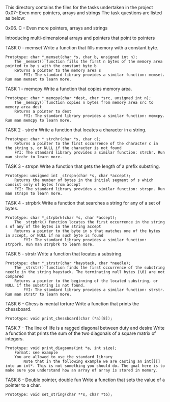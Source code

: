 This directory contains the files for the tasks undertaken in the project 0x07- Even more pointers, arrays and strings
The task questions are listed as below:



0x06. C - Even more pointers, arrays and strings

Introducing multi-dimensional arrays and pointers that point to pointers

TASK 0 - memset Write a function that fills memory with a constant byte.

    Prototype: char *_memset(char *s, char b, unsigned int n);
        The _memset() function fills the first n bytes of the memory area pointed to by s with the constant byte b
	    Returns a pointer to the memory area s
	        FYI: The standard library provides a similar function: memset. Run man memset to learn more.

TASK 1 - memcpy Write a function that copies memory area.

    Prototype: char *_memcpy(char *dest, char *src, unsigned int n);
        The _memcpy() function copies n bytes from memory area src to memory area dest
	    Returns a pointer to dest
	        FYI: The standard library provides a similar function: memcpy. Run man memcpy to learn more.

TASK 2 - strchr Write a function that locates a character in a string.

    Prototype: char *_strchr(char *s, char c);
        Returns a pointer to the first occurrence of the character c in the string s, or NULL if the character is not found
	    FYI: The standard library provides a similar function: strchr. Run man strchr to learn more.

TASK 3 - strspn Write a function that gets the length of a prefix substring.

    Prototype: unsigned int _strspn(char *s, char *accept);
        Returns the number of bytes in the initial segment of s which consist only of bytes from accept
	    FYI: The standard library provides a similar function: strspn. Run man strspn to learn more.

TASK 4 - strpbrk Write a function that searches a string for any of a set of bytes.

    Prototype: char *_strpbrk(char *s, char *accept);
        The _strpbrk() function locates the first occurrence in the string s of any of the bytes in the string accept
	    Returns a pointer to the byte in s that matches one of the bytes in accept, or NULL if no such byte is found
	        FYI: The standard library provides a similar function: strpbrk. Run man strpbrk to learn more.

TASK 5 - strstr Write a function that locates a substring.

    Prototype: char *_strstr(char *haystack, char *needle);
        The _strstr() function finds the first occurrence of the substring needle in the string haystack. The terminating null bytes (\0) are not compared
	    Returns a pointer to the beginning of the located substring, or NULL if the substring is not found.
	        FYI: The standard library provides a similar function: strstr. Run man strstr to learn more.

TASK 6 - Chess is mental torture Write a function that prints the chessboard.

    Prototype: void print_chessboard(char (*a)[8]);

TASK 7 - The line of life is a ragged diagonal between duty and desire Write a function that prints the sum of the two diagonals of a square matrix of integers.

    Prototype: void print_diagsums(int *a, int size);
        Format: see example
	    You are allowed to use the standard library
	        Note that in the following example we are casting an int[][] into an int*. This is not something you should do. The goal here is to make sure you understand how an array of array is stored in memory.

TASK 8 - Double pointer, double fun Write a function that sets the value of a pointer to a char.

    Prototype: void set_string(char **s, char *to);